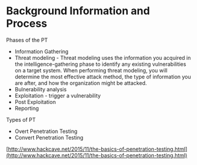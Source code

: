 # Background Information and Process

Phases of the PT

* Information Gathering
* Threat modeling - Threat modeling uses the information you acquired in the intelligence-gathering phase to identify any existing vulnerabilities on a target system. When performing threat modeling, you will determine the most effective attack method, the type of information you are after, and how the organization might be attacked.
* Bulnerability analysis
* Exploitation - trigger a vulnerability
* Post Exploitation 
* Reporting

Types of PT

* Overt Penetration Testing
* Convert Penetration Testing

[http://www.hackcave.net/2015/11/the-basics-of-penetration-testing.html](http://www.hackcave.net/2015/11/the-basics-of-penetration-testing.html)

